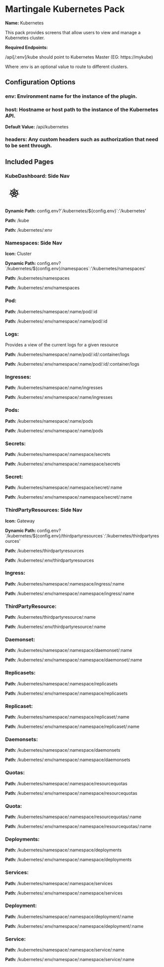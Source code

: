# Martingale Kubernetes Pack

**Name:** Kubernetes

This pack provides screens that allow users to view and manage a Kubernetes cluster.

**Required Endpoints:**

/api[/:env]/kube should point to Kubernetes Master (EG: https://mykube)

Where :env is an optional value to route to different clusters.


## Configuration Options

### env: Environment name for the instance of the plugin.


### host: Hostname or host path to the instance of the Kubernetes API.
**Default Value:** /api/kubernetes

### headers: Any custom headers such as authorization that need to be sent through.


## Included Pages
### KubeDashboard: Side Nav

<svg fill="currentColor" preserveAspectRatio="xMidYMid meet" height="64" width="64" viewBox="0 0 800 1500" style="vertical-align: middle;">
  <g>
    <path
 d="m 332.4224,306.75103 c -12.3524,10e-4 -22.36803,10.66908 -22.36656,23.82828 2e-5,0.20196 0.0431,0.39495 0.0477,0.59571 -0.0182,1.78801 -0.10828,3.94209 -0.0477,5.49883 0.29458,7.58986 2.0201,13.39882 3.05868,20.39152 1.88151,14.96661 3.45809,27.37301 2.48517,38.90428 -0.94618,4.34833 -4.28655,8.3251 -7.26435,11.08932 l -0.52571,9.07308 c -13.42272,1.06629 -26.93523,3.01884 -40.43185,5.95707 -58.07599,12.64319 -108.07839,41.32643 -146.1473,80.0539 -2.47022,-1.61582 -6.79183,-4.58843 -8.07689,-5.49883 -3.99336,0.51706 -8.02934,1.69846 -13.286117,-1.23724 -10.009375,-6.46023 -19.125693,-15.37758 -30.15662,-26.11948 -5.054429,-5.13839 -8.714653,-10.03136 -14.719871,-14.98433 -1.363741,-1.1248 -3.444955,-2.64611 -4.970346,-3.80336 -4.694882,-3.58901 -10.232338,-5.46074 -15.580124,-5.63631 -6.875733,-0.22573 -13.494781,2.35182 -17.826338,7.5609 -7.7005348,9.2606 -5.235105,23.41486 5.496056,31.61832 0.108888,0.0831 0.224843,0.14777 0.334542,0.22911 1.474618,1.14614 3.280368,2.61471 4.635804,3.57425 6.37255,4.51132 12.193712,6.82068 18.543215,10.40196 13.377113,7.92098 24.466904,14.48887 33.263086,22.40777 3.434922,3.5107 4.035279,9.69689 4.492429,12.37238 l 7.168768,6.14037 C 52.171771,594.54355 34.410904,662.94289 44.90699,732.63594 l -9.367191,2.61195 c -2.468809,3.05678 -5.957395,7.86662 -9.606226,9.3022 -11.508462,3.47557 -24.460588,4.75186 -40.097313,6.32366 -7.341293,0.5853 -13.675609,0.23601 -21.458517,1.64965 -1.71298,0.31114 -4.099725,0.90734 -5.973974,1.32889 -0.06515,0.0132 -0.126017,0.0317 -0.191167,0.0457 -0.10216,0.0227 -0.236374,0.0702 -0.334542,0.0916 -13.183102,3.05411 -21.65196,14.67236 -18.92555,26.11947 2.727054,11.4498 15.604043,18.4127 28.866242,15.67169 0.09574,-0.021 0.234753,-0.0245 0.334543,-0.0457 0.149722,-0.0328 0.281535,-0.1025 0.430126,-0.1374 1.848739,-0.38911 4.165566,-0.82204 5.78281,-1.23724 7.651794,-1.96437 13.193501,-4.85065 20.0725517,-7.3776 14.7993054,-5.08939 27.0566223,-9.34102 38.9981013,-10.99768 4.987444,-0.37453 10.24214,2.95055 12.855992,4.35325 l 9.749525,-1.60383 c 22.435654,66.69403 69.453569,120.60052 128.990039,154.42567 l -4.0623,9.34803 c 1.46422,3.62985 3.07919,8.54108 1.98848,12.12577 -4.3413,10.79414 -11.77738,22.1874 -20.24494,34.88928 -4.09993,5.86825 -8.29594,10.42229 -11.99574,17.138 -0.88533,1.607 -2.01288,4.0755 -2.86751,5.7738 -5.74853,11.793 -1.53184,25.3756 9.51057,30.4727 11.11178,5.1292 24.90445,-0.2806 30.87349,-12.0974 0.009,-0.017 0.0393,-0.029 0.0477,-0.046 0.006,-0.013 -0.006,-0.033 0,-0.046 0.8502,-1.6754 2.05471,-3.8776 2.77192,-5.4531 3.16899,-6.9608 4.22344,-12.926 6.4519,-19.6583 5.91795,-14.25314 9.1694,-29.20835 17.31604,-38.52716 2.23081,-2.5518 5.86778,-3.53319 9.63853,-4.50119 l 5.06593,-8.79814 c 51.90301,19.10193 110.00012,24.22782 168.03593,11.59338 13.23943,-2.88223 26.02082,-6.61246 38.37681,-11.08932 1.42378,2.42144 4.06976,7.0762 4.77918,8.24826 3.83189,1.19534 8.0144,1.81262 11.42223,6.64442 6.09501,9.9844 10.26323,21.79616 15.34117,36.06315 2.22882,6.7322 3.33031,12.6977 6.49968,19.6584 0.72237,1.5865 1.92085,3.8196 2.77193,5.4988 5.95649,11.8552 19.79286,17.2834 30.92129,12.1433 11.04105,-5.0999 15.26238,-18.6813 9.51056,-30.4728 -0.85473,-1.6982 -2.02989,-4.1668 -2.9153,-5.7737 -3.70017,-6.71556 -7.89551,-11.22419 -11.99574,-17.09222 -8.46826,-12.70146 -15.49169,-23.25304 -19.83359,-34.04696 -1.81549,-5.56713 0.3063,-9.02944 1.7205,-12.64733 -0.84691,-0.9308 -2.65922,-6.18815 -3.72776,-8.66066 61.87302,-35.02856 107.51022,-90.94533 128.94226,-155.52545 2.89411,0.43613 7.92432,1.28946 9.55835,1.60383 3.36384,-2.12724 6.45677,-4.90279 12.52145,-4.44489 11.94156,1.65606 24.19852,5.90902 38.99811,10.99767 6.87918,2.52662 12.42066,5.45944 20.07255,7.42343 1.61726,0.41511 3.93403,0.80239 5.7828,1.19142 0.14866,0.0349 0.28033,0.1047 0.43013,0.13739 0.0999,0.0214 0.23881,0.0248 0.33454,0.0458 13.26297,2.73761 26.14225,-4.22122 28.86624,-15.67169 2.72336,-11.44779 -5.74159,-23.06874 -18.92554,-26.11948 -1.91769,-0.4181 -4.63734,-1.12818 -6.49969,-1.46635 -7.78298,-1.41325 -14.11719,-1.06472 -21.45851,-1.64965 -15.6368,-1.57103 -28.58867,-2.84868 -40.09732,-6.32367 -4.6924,-1.74537 -8.03059,-7.09898 -9.65401,-9.3022 l -9.03265,-2.5203 c 4.68323,-32.48627 3.42044,-66.29594 -4.6836,-100.12465 -8.17949,-34.14369 -22.63476,-65.37141 -41.9134,-92.88453 2.31702,-2.01959 6.69267,-5.73478 7.93344,-6.82772 0.3627,-3.84797 0.0511,-7.88244 4.20568,-12.14326 8.79574,-7.91934 19.88641,-14.48611 33.26308,-22.40777 6.34931,-3.5816 12.2187,-5.89032 18.59101,-10.40196 1.44102,-1.02023 3.40874,-2.63591 4.92255,-3.80336 10.72889,-8.20622 13.19907,-22.35962 5.49606,-31.61832 -7.70301,-9.25869 -22.62979,-10.13081 -33.35867,-1.92459 -1.52713,1.15967 -3.59934,2.67246 -4.97035,3.80336 -6.00494,4.9533 -9.71351,9.84569 -14.76766,14.98433 -11.03033,10.74246 -20.1476,19.70457 -30.15662,26.1653 -4.33722,2.42105 -10.69001,1.58335 -13.57294,1.42054 l -8.50694,5.8196 C 494.245,453.5082 428.19926,422.32629 357.08295,416.26901 c -0.19891,-2.85752 -0.45949,-8.02269 -0.52571,-9.57714 -2.91142,-2.67119 -6.42845,-4.95168 -7.31215,-10.72273 -0.97292,-11.53127 0.65145,-23.93767 2.53297,-38.90428 1.03857,-6.9927 2.76409,-12.80166 3.05867,-20.39152 0.067,-1.72536 -0.0405,-4.22898 -0.0477,-6.09454 -0.001,-13.1592 -10.01417,-23.82948 -22.36656,-23.82828 z m -28.00599,166.3398 -6.64306,112.49705 -0.47792,0.22911 c -0.44555,10.06412 -9.0842,18.10034 -19.69021,18.10034 -4.34456,0 -8.35468,-1.33774 -11.61341,-3.62006 l -0.19116,0.0916 -96.20488,-65.39033 c 29.56767,-27.87713 67.38705,-48.47832 110.97254,-57.96691 7.96171,-1.73328 15.91988,-3.01938 23.8481,-3.94084 z m 56.05977,0 c 50.88636,6.00081 97.94643,28.09367 134.00818,61.95357 l -95.58358,64.97792 -0.33454,-0.13739 c -8.48392,5.94122 -20.43719,4.46709 -27.05015,-3.4826 -2.70895,-3.25672 -4.13032,-7.08601 -4.30127,-10.95185 l -0.0956,-0.0457 z m -225.76841,103.92803 87.84131,75.33406 -0.0956,0.45824 c 7.92865,6.60882 9.09785,18.07715 2.48518,26.02783 -2.70877,3.25685 -6.33464,5.44127 -10.22745,6.46113 l -0.0956,0.36659 -112.59746,31.16008 c -5.730855,-50.24496 6.61981,-99.08705 32.68959,-139.80793 z m 394.80798,0.0457 c 13.05151,20.28346 22.93478,42.93805 28.81845,67.49822 5.8131,24.26568 7.27198,48.48797 4.87476,71.89729 L 450.038,685.2084 l -0.0956,-0.45824 c -10.13415,-2.65563 -16.36227,-12.53972 -14.00299,-22.45358 0.96659,-4.06125 3.215,-7.49695 6.26072,-10.03538 l -0.0477,-0.22912 87.36339,-74.96747 z m -215.11085,81.10784 35.98721,0 22.36656,26.80683 -8.02902,33.45126 -32.30725,14.89268 -32.40283,-14.9385 -8.02902,-33.45126 z m 115.36938,91.73893 c 1.52929,-0.0741 3.05191,0.0581 4.54022,0.32077 l 0.19117,-0.22912 116.46859,18.87934 c -17.04523,45.91617 -49.66188,85.69414 -93.24178,112.31375 l -45.21104,-104.70702 0.1433,-0.1833 c -4.15308,-9.25269 0.003,-20.1031 9.55836,-24.51565 2.4464,-1.12969 5.00229,-1.75524 7.5511,-1.87877 z m -195.6118,0.45824 c 8.88811,0.11951 16.86036,6.03442 18.92555,14.70939 0.96683,4.06119 0.49627,8.08512 -1.09921,11.6392 l 0.33454,0.41242 -44.73311,103.65307 C 165.76721,855.0512 132.45502,816.52205 114.63521,769.24903 l 115.46497,-18.78769 0.19117,0.22912 c 1.29154,-0.22789 2.6014,-0.33785 3.87113,-0.32077 z m 97.54304,45.4113 c 3.09607,-0.1091 6.23764,0.5 9.22382,1.87877 3.91435,1.80733 6.93819,4.65303 8.84148,8.06496 l 0.43013,0 56.92002,98.61248 c -7.38714,2.37437 -14.98153,4.40359 -22.74889,6.09454 -43.53187,9.47692 -86.92542,6.60546 -126.21812,-6.23201 l 56.77665,-98.42918 0.0956,0 c 3.40686,-6.10651 9.868,-9.74962 16.67933,-9.98956 z"
 />

  </g>
</svg>

**Dynamic Path:** config.env?&#x60;/kubernetes/${config.env}&#x60;:&#x27;/kubernetes&#x27;

**Path:** /kube

**Path:** /kubernetes/:env


### Namespaces: Side Nav

**Icon:** Cluster

**Dynamic Path:** config.env?&#x60;/kubernetes/${config.env}/namespaces&#x60;:&#x27;/kubernetes/namespaces&#x27;

**Path:** /kubernetes/namespaces

**Path:** /kubernetes/:env/namespaces


### Pod: 

**Path:** /kubernetes/namespace/:name/pod/:id

**Path:** /kubernetes/:env/namespace/:name/pod/:id


### Logs: 

Provides a view of the current logs for a given resource

**Path:** /kubernetes/namespace/:name/pod/:id/:container/logs

**Path:** /kubernetes/:env/namespace/:name/pod/:id/:container/logs


### Ingresses: 

**Path:** /kubernetes/namespace/:name/ingresses

**Path:** /kubernetes/:env/namespace/:name/ingresses


### Pods: 

**Path:** /kubernetes/namespace/:name/pods

**Path:** /kubernetes/:env/namespace/:name/pods


### Secrets: 

**Path:** /kubernetes/namespace/:namespace/secrets

**Path:** /kubernetes/:env/namespace/:namespace/secrets


### Secret: 

**Path:** /kubernetes/namespace/:namespace/secret/:name

**Path:** /kubernetes/:env/namespace/:namespace/secret/:name


### ThirdPartyResources: Side Nav

**Icon:** Gateway

**Dynamic Path:** config.env?&#x60;/kubernetes/${config.env}/thirdpartyresources&#x60;:&#x27;/kubernetes/thirdpartyresources&#x27;

**Path:** /kubernetes/thirdpartyresources

**Path:** /kubernetes/:env/thirdpartyresources


### Ingress: 

**Path:** /kubernetes/namespace/:namespace/ingress/:name

**Path:** /kubernetes/:env/namespace/:namespace/ingress/:name


### ThirdPartyResource: 

**Path:** /kubernetes/thirdpartyresource/:name

**Path:** /kubernetes/:env/thirdpartyresource/:name


### Daemonset: 

**Path:** /kubernetes/namespace/:namespace/daemonset/:name

**Path:** /kubernetes/:env/namespace/:namespace/daemonset/:name


### Replicasets: 

**Path:** /kubernetes/namespace/:namespace/replicasets

**Path:** /kubernetes/:env/namespace/:namespace/replicasets


### Replicaset: 

**Path:** /kubernetes/namespace/:namespace/replicaset/:name

**Path:** /kubernetes/:env/namespace/:namespace/replicaset/:name


### Daemonsets: 

**Path:** /kubernetes/namespace/:namespace/daemonsets

**Path:** /kubernetes/:env/namespace/:namespace/daemonsets


### Quotas: 

**Path:** /kubernetes/namespace/:namespace/resourcequotas

**Path:** /kubernetes/:env/namespace/:namespace/resourcequotas


### Quota: 

**Path:** /kubernetes/namespace/:namespace/resourcequotas/:name

**Path:** /kubernetes/:env/namespace/:namespace/resourcequotas/:name


### Deployments: 

**Path:** /kubernetes/namespace/:namespace/deployments

**Path:** /kubernetes/:env/namespace/:namespace/deployments


### Services: 

**Path:** /kubernetes/namespace/:namespace/services

**Path:** /kubernetes/:env/namespace/:namespace/services


### Deployment: 

**Path:** /kubernetes/namespace/:namespace/deployment/:name

**Path:** /kubernetes/:env/namespace/:namespace/deployment/:name


### Service: 

**Path:** /kubernetes/namespace/:namespace/service/:name

**Path:** /kubernetes/:env/namespace/:namespace/service/:name



